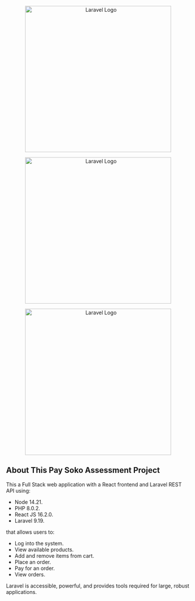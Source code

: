 <p align="center"><a href="https://laravel.com" target="_blank"><img src="https://home.paysoko.com/wp-content/uploads/2024/08/cropped-faviconpsoko-32x32.png" width="400" alt="Laravel Logo"></a></p>

<p align="center"><a href="https://laravel.com" target="_blank"><img src="https://home.paysoko.com/wp-content/uploads/2024/08/Untitled-design-8-300x91.png" width="400" alt="Laravel Logo"></a></p>

<p align="center"><a href="https://laravel.com" target="_blank"><img src="https://home.paysoko.com/wp-content/uploads/2024/08/section3_1675639825-768x525.png" width="400" alt="Laravel Logo"></a></p>

## About This Pay Soko Assessment Project

This a Full Stack web application with a React frontend and Laravel REST API using:

- Node 14.21.
- PHP 8.0.2.
- React JS 16.2.0.
- Laravel 9.19.

 that allows users to:

- Log into the system.
- View available products.
- Add and remove items from cart.
- Place an order.
- Pay for an order.
- View orders.

Laravel is accessible, powerful, and provides tools required for large, robust applications.

